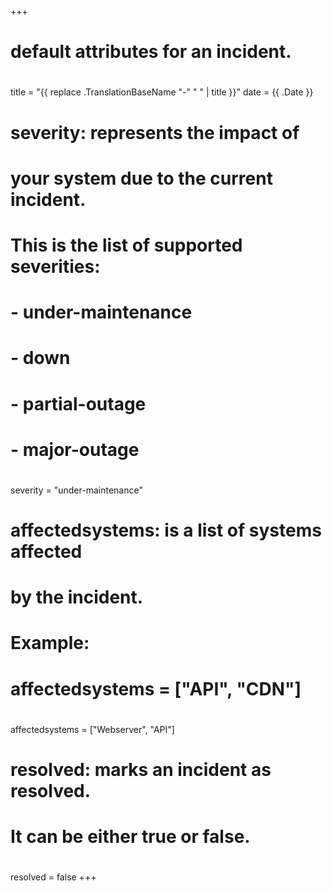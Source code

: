 +++
# default attributes for an incident.
#
title = "{{ replace .TranslationBaseName "-" " " | title }}"
date = {{ .Date }}

# severity: represents the impact of
# your system due to the current incident.
# This is the list of supported severities:
#
# - under-maintenance
# - down
# - partial-outage
# - major-outage
#
severity = "under-maintenance"

# affectedsystems: is a list of systems affected
# by the incident.
# Example:
# affectedsystems = ["API", "CDN"]
#
affectedsystems = ["Webserver", "API"]

# resolved: marks an incident as resolved.
# It can be either true or false.
#
resolved = false
+++

